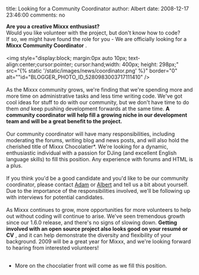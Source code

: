title: Looking for a Community Coordinator
author: Albert
date: 2008-12-17 23:46:00
comments: no

<span style="font-weight:bold;">Are you a creative Mixxx enthusiast?</span>
<br />
Would you like volunteer with the project, but don't know how to code? <br />
If so, we might have found the role for you - We are officially looking for a <span style="font-weight: bold;">Mixxx Community Coordinator</span>
.<br />
<br />
<img style="display:block; margin:0px auto 10px; text-align:center;cursor:pointer; cursor:hand;width: 400px; height: 298px;" src="{% static '/static/images/news/coordinator.png' %}" border="0" alt=""id="BLOGGER_PHOTO_ID_5280983003717111410" />
<br />
<br />
As the Mixxx community grows, we're finding that we're spending more and more time on administrative tasks and less time writing code. We've got cool ideas for stuff to do with our community, but we don't have time to do them <span style="font-style:italic;">and</span>
 keep pushing development forwards at the same time. <span style="font-weight:bold;">A community coordinator will help fill a growing niche in our development team and will be a great benefit to the project.</span>
<br />
<br />
Our community coordinator will have many responsibilities, including moderating the forums, writing blog and news posts, and will also hold the cherished title of Mixxx Chocolatier*. We're looking for a dynamic, enthusiastic individual with a passion for DJing (and excellent English language skills) to fill this position. Any experience with forums and HTML is a plus.<br />
<br />
If you think you'd be a good candidate and you'd like to be our community coordinator, please contact <a href="mailto:adamd@SPAMSPAMGOAWAYmixxx.org">Adam</a>
 or <a href="mailto:alberts@SPAMSPAMGOAWAYmixxx.org">Albert</a>
 and tell us a bit about yourself. Due to the importance of the responsibilities involved, we'll be following up with interviews for potential candidates.<br />
<br />
As Mixxx continues to grow, more opportunities for more volunteers to help out without coding will continue to arise. We've seen tremendous growth since our 1.6.0 release, and there's no signs of slowing down. <span style="font-weight:bold;">Getting involved with an open source project also looks good on your resumé or CV</span>
, and it can help demonstrate the diversity and flexibility of your background. 2009 will be a great year for Mixxx, and we're looking forward to hearing from interested volunteers!<br />
<br />
* More on the chocolatier front will come as we fill this position.
